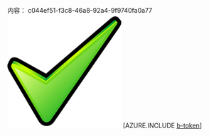 内容： c044ef51-f3c8-46a8-92a4-9f9740fa0a77![图像](5695203b-352e-44a8-b2b7-d4a3557d3ad3.png)
[AZURE.INCLUDE [b-token](394e7899-e76f-438f-bcc6-8184194bc776.md)]
